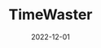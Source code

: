 ---
title: TimeWaster
description: A website that wastes time by showing random XKCDs
date: 2022-12-01
language: typescript
source: https://github.com/jonot-cyber/timewaster
link: https://jonot.me/timewaster/
---